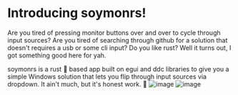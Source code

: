 # Introducing soymonrs!

Are you tired of pressing monitor buttons over and over to cycle through input sources? Are you tired of searching through github for a solution that doesn't requires a usb or some cli input? Do you like rust? Well it turns out, I got something good here for yah. 

soymonrs is a rust 🦀 based app built on egui and ddc libraries to give you a simple Windows solution that lets you flip through input sources via dropdown. It ain't much, but it's honest work. 🤠
![image](https://github.com/user-attachments/assets/3f133b8f-41b7-4254-b2e2-27a1fef84d06)
![image](https://github.com/user-attachments/assets/6d8e8a4d-92dd-4cbb-a9fc-ed99b25621ed)
